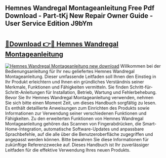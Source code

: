 ## Hemnes Wandregal Montageanleitung Free Pdf Download - Part-tKj New Repair Owner Guide - User Service Edition J9bYm

# <h2><a href="http://df74cc.blite.top/?on=Hemnes+Wandregal+Montageanleitung">🔗Download 👉🔴 Hemnes Wandregal Montageanleitung</a></h2>

[![Hemnes Wandregal Montageanleitung new download](https://i.imgur.com/lujVjoI.png)](http://df74cc.blite.top/?on=Hemnes+Wandregal+Montageanleitung)
Willkommen bei der Bedienungsanleitung für Ihr neu geliefertes Hemnes Wandregal Montageanleitung. Dieser umfassende Leitfaden soll Ihnen den Einstieg in Ihr Produkt erleichtern und Ihnen ein gründliches Verständnis seiner Merkmale, Funktionen und Fähigkeiten vermitteln. Sie finden Schritt-für-Schritt-Anleitungen für Installation, Betrieb, Wartung und Fehlerbehebung. Bevor Sie Ihr Hemnes Wandregal Montageanleitung verwenden, nehmen Sie sich bitte einen Moment Zeit, um dieses Handbuch sorgfältig zu lesen. Es enthält detaillierte Anweisungen zum Einrichten des Produkts sowie Informationen zur Verwendung seiner verschiedenen Funktionen und Fähigkeiten. Zu den erweiterten Funktionen von Hemnes Wandregal Montageanleitung gehören das Scannen von Fingerabdrücken, die Smart-Home-Integration, automatische Software-Updates und anpassbare Sprachbefehle, auf die alle über die Benutzeroberfläche zugegriffen und angepasst werden können. Bitte bewahren Sie diese Informationen für zukünftige Referenzzwecke auf. Dieses Handbuch ist Ihr zuverlässiger Leitfaden für die effektive Verwendung Ihres neuen Produkts.
